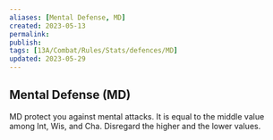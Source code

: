 ```yaml
---
aliases: [Mental Defense, MD]
created: 2023-05-13
permalink: 
publish: 
tags: [13A/Combat/Rules/Stats/defences/MD]
updated: 2023-05-29
---
```


## Mental Defense (MD)

MD protect you against mental attacks. It is equal to the middle value among Int, Wis, and Cha. Disregard the higher and the lower values.
